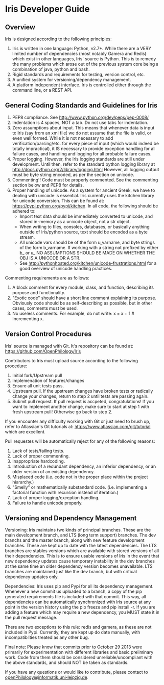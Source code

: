 Iris Developer Guide
====================

Overview
--------

Iris is designed according to the following principles:

1. Iris is written in one language: Python, v2.7+. While there are a VERY limited number of dependencies (most notably Gamera and Redis) which exist in other languages, Iris' source is Python. This is to remedy the many problems which arose out of the previous system core being a combination of java, python and bash.
2. Rigid standards and requirements for testing, version control, etc. 
3. A unified system for versioning/dependency management.
4. A platform independent interface. Iris is controlled either through the command line, or a REST API.

General Coding Standards and Guidelines for Iris
------------------------------------------------

1. PEP8 compliance. See http://www.python.org/dev/peps/pep-0008/
2. Indentation is 4 spaces, NOT a tab. Do not use tabs for indentation.
3. Zero assumptions about input. This means that whenever data is input to Iris (say from an xml file) we do not assume that the file is valid, or even well formed. While it is not necessary to add verification/parsing/etc. for every piece of input (which would indeed be totally impractical), it IS necessary to provide exception handling for all failure cases, and handling and logging for all probable failure cases.
4. Proper logging. However, the Iris logging standards are still under development. Until then, refer to the standard python logging library at http://docs.python.org/2/library/logging.html However, all logging output must be byte string encoded, as per the section on unicode.
5. Commenting!! Code must be properly commented. See the commenting section below and PEP8 for details.
6. Proper handling of unicode. As a system for ancient Greek, we have to dealing with unicode is essential. Iris currently uses the kitchen library for unicode conversion. This can be found at: https://pypi.python.org/pypi/kitchen. In all code, the following should be adhered to:
   * Import text data should be immediately converted to unicode, and stored in-memory as a unicode object, not a str object.
   * When writing to files, consoles, databases, or basically anything outside of Iris/python source, text should be encoded as a byte stream.
   * All unicode vars should be of the form u_varname, and byte strings of the form b_varname. If working with a string not prefixed by either b_ or u_ NO ASSUMPTIONS SHOULD BE MADE ON WHETHER THE OBJ IS A UNICODE OR A STR.
   * See http://pythonhosted.org/kitchen/unicode-frustrations.html for a good overview of unicode handling practices.

Commenting requirements are as follows:

1. A block comment for every module, class, and function, describing its purpose and functionality.
2. "Exotic code" should have a short line comment explaining its purpose. Obviously code should be as self-describing as possible, but in other cases, comments must be used.
3. No useless comments. For example, do not write: x = x + 1 # Incrementing x.

Version Control Procedures
--------------------------

Iris' source is managed with Git. It's repository can be found at: https://github.com/OpenPhilology/Iris

Contributors to Iris must upload source according to the following procedure:

1. Initial fork/Upstream pull
2. Implemenation of features/changes
3. Ensure all unit tests pass.
4. Upstream pull. If the upstream changes have broken tests or radically change your changes, return to step 2 until tests are passing again.
5. Submit pull request. If pull request is accpeted, congratulations! If you want to implement another change, make sure to start at step 1 with fresh upstream pull! Otherwise go back to step 2.

If you encounter any difficulty working with Git or just need to brush up, refer to Atlassian's Git tutorials at: https://www.atlassian.com/git/tutorial which are excellent.


Pull requestes will be automatically reject for any of the following reasons:

1. Lack of tests/failing tests.
2. Lack of proper commenting.
3. Inappropriate hardcoding.
4. Introduction of a redundant dependency, an inferior dependency, or an older version of an existing dependency.
5. Misplaced code (i.e. code not in the proper place within the project hiararchy.)
6. "Smelly" or mathematically substandard code. (i.e. implementing a factorial function with recursion instead of iteration.)
7. Lack of proper logging/exception handling.
8. Failure to handle unicode properly.


Versioning and Dependency Management
------------------------------------

Versioning:
Iris maintains two kinds of principal branches. These are the main development branch, and LTS (long term support) branches. The dev branchs and the master branch, along with new feature development branches. These are kept up to date with the latest dependencies.
The LTS branches are stables versions which are available with stored versions of all their dependencies. This is to ensure usable versions of Iris in the event that new dependency updates cause temporary instability in the dev branches at the same time an older dependency version becomes unavailable. LTS branches are maintained just like the dev branch, but with critical dependency updates only.

Dependencies:
Iris uses pip and Pypi for all its dependency management. Whenever a new commit us uploaded to a branch, a copy of the pip generated requirements file is included with that commit. This way, all dependencies can be automatically synchronized with Iris source at any point in the version history using the pip freeze and pip install -r.
If you are adding a feature which may require a new dependency, you MUST state it in the pull request message.

There are two exceptions to this rule: redis and gamera, as these are not included in Pypi. Currently, they are kept up do date manually, with incompatiblities treated as any other bug.

Final note: Please know that commits prior to October 29 2013 were primarily for experimentation with different libraries and basic preliminary work. Code from them should be considered unreliable/uncompliant with the above standards, and should NOT be taken as standards.

If you have any questions or would like to contribute, please contact to openPhilology@informatik.uni-leipzig.de.
